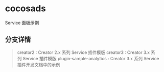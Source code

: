 # cocosads
Service 面板示例

## 分支详情
> creator2 : Creator 2.x 系列 Service 插件模版
> creator3 : Creator 3.x 系列 Service 插件模版
> plugin-sample-analytics : Creator 3.x 系列 Service 插件开发文档中的示例
